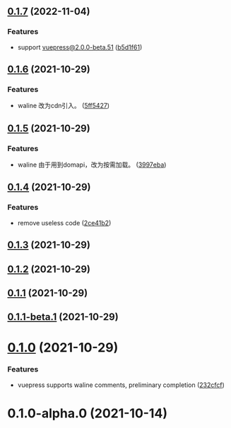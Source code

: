## [0.1.7](https://github.com/xinlei3166/vuepress-plugin-waline/compare/v0.1.6...v0.1.7) (2022-11-04)


### Features

* support vuepress@2.0.0-beta.51 ([b5d1f61](https://github.com/xinlei3166/vuepress-plugin-waline/commit/b5d1f618eaffe90675f475ff7e8afcfde99a0c30))



## [0.1.6](https://github.com/xinlei3166/vuepress-plugin-waline/compare/v0.1.5...v0.1.6) (2021-10-29)


### Features

* waline 改为cdn引入。 ([5ff5427](https://github.com/xinlei3166/vuepress-plugin-waline/commit/5ff54270a17e1f9013decb038cd4919ec763f4e5))



## [0.1.5](https://github.com/xinlei3166/vuepress-plugin-waline/compare/v0.1.4...v0.1.5) (2021-10-29)


### Features

* waline 由于用到domapi，改为按需加载。 ([3997eba](https://github.com/xinlei3166/vuepress-plugin-waline/commit/3997eba9e8b367d031f13893176fa8908efd6def))



## [0.1.4](https://github.com/xinlei3166/vuepress-plugin-waline/compare/v0.1.3...v0.1.4) (2021-10-29)


### Features

* remove useless code ([2ce41b2](https://github.com/xinlei3166/vuepress-plugin-waline/commit/2ce41b20155999cdf5b5abe6d49de78ab4673ec1))



## [0.1.3](https://github.com/xinlei3166/vuepress-plugin-waline/compare/v0.1.2...v0.1.3) (2021-10-29)



## [0.1.2](https://github.com/xinlei3166/vuepress-plugin-waline/compare/v0.1.1...v0.1.2) (2021-10-29)



## [0.1.1](https://github.com/xinlei3166/vuepress-plugin-waline/compare/v0.1.1-beta.1...v0.1.1) (2021-10-29)



## [0.1.1-beta.1](https://github.com/xinlei3166/vuepress-plugin-waline/compare/v0.1.0...v0.1.1-beta.1) (2021-10-29)



# [0.1.0](https://github.com/xinlei3166/vuepress-plugin-waline/compare/v0.1.0-alpha.0...v0.1.0) (2021-10-29)


### Features

* vuepress supports waline comments, preliminary completion ([232cfcf](https://github.com/xinlei3166/vuepress-plugin-waline/commit/232cfcfb8820bd095532e78a5df23183f2be28ce))



# 0.1.0-alpha.0 (2021-10-14)



